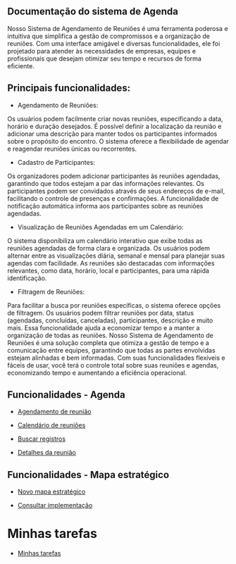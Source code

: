 ## Documentação do sistema de Agenda
Nosso Sistema de Agendamento de Reuniões é uma ferramenta poderosa e intuitiva que simplifica a gestão de compromissos e a organização de reuniões. Com uma interface amigável e diversas funcionalidades, ele foi projetado para atender às necessidades de empresas, equipes e profissionais que desejam otimizar seu tempo e recursos de forma eficiente.

## Principais funcionalidades:

- Agendamento de Reuniões:

Os usuários podem facilmente criar novas reuniões, especificando a data, horário e duração desejados.
É possível definir a localização da reunião e adicionar uma descrição para manter todos os participantes informados sobre o propósito do encontro.
O sistema oferece a flexibilidade de agendar e reagendar reuniões únicas ou recorrentes.

- Cadastro de Participantes:

Os organizadores podem adicionar participantes às reuniões agendadas, garantindo que todos estejam a par das informações relevantes.
Os participantes podem ser convidados através de seus endereços de e-mail, facilitando o controle de presenças e confirmações.
A funcionalidade de notificação automática informa aos participantes sobre as reuniões agendadas.

- Visualização de Reuniões Agendadas em um Calendário:

O sistema disponibiliza um calendário interativo que exibe todas as reuniões agendadas de forma clara e organizada.
Os usuários podem alternar entre as visualizações diária, semanal e mensal para planejar suas agendas com facilidade.
As reuniões são destacadas com informações relevantes, como data, horário, local e participantes, para uma rápida identificação.
- Filtragem de Reuniões:

Para facilitar a busca por reuniões específicas, o sistema oferece opções de filtragem.
Os usuários podem filtrar reuniões por data, status (agendadas, concluídas, canceladas), participantes, descrição e muito mais.
Essa funcionalidade ajuda a economizar tempo e a manter a organização de todas as reuniões.
Nosso Sistema de Agendamento de Reuniões é uma solução completa que otimiza a gestão de tempo e a comunicação entre equipes, garantindo que todas as partes envolvidas estejam alinhadas e bem informadas. Com suas funcionalidades flexíveis e fáceis de usar, você terá o controle total sobre suas reuniões e agendas, economizando tempo e aumentando a eficiência operacional.

## Funcionalidades - Agenda


- [Agendamento de reunião](https://github.com/void-works-br/planejare-documentacao/blob/main/agendamento-reunioes/doc-agenda.md)

- [Calendário de reuniões](https://github.com/void-works-br/planejare-documentacao/blob/main/agendamento-reunioes/doc-minha-agenda.md)

- [Buscar registros](https://github.com/void-works-br/planejare-documentacao/blob/main/agendamento-reunioes/doc-buscar-registros.md)

- [Detalhes da reunião](https://github.com/void-works-br/planejare-documentacao/blob/main/agendamento-reunioes/doc-detalhes.md)


## Funcionalidades - Mapa estratégico

- [Novo mapa estratégico](https://github.com/void-works-br/planejare-documentacao/blob/main/mapa-estrategico/doc-novo-mapa-estrategico.md)

- [Consultar implementação](https://github.com/void-works-br/planejare-documentacao/blob/main/mapa-estrategico/doc-consultar-implementacao.md)


# Minhas tarefas

- [Minhas tarefas](https://github.com/void-works-br/planejare-documentacao/blob/main/minhas-tarefas/doc-minhas-tarefas.md)
